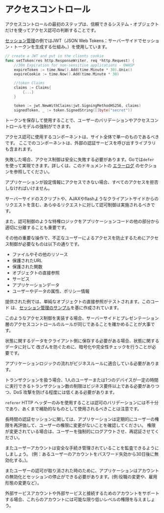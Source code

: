 アクセスコントロール
==============

アクセスコントロールの最初のステップは、信頼できるシステム・オブジェクトだけを使ってアクセス認可の判断することです。

[セッション管理][3]の例ではJWT（JSON Web Tokens：サーバーサイドでセッション・トークンを生成する仕組み。）を使用しています。

```go
// create a JWT and put in the clients cookie
func setToken(res http.ResponseWriter, req *http.Request) {
    //30m Expiration for non-sensitive applications - OWASP
    expireToken := time.Now().Add(time.Minute * 30).Unix()
    expireCookie := time.Now().Add(time.Minute * 30)

    //token Claims
    claims := Claims{
        {...}
    }

    token := jwt.NewWithClaims(jwt.SigningMethodHS256, claims)
    signedToken, _ := token.SignedString([]byte("secret"))
```


トークンを保存して使用することで、ユーザーのバリデーションやアクセスコントロールモデルの強制ができます。

アクセス認可に使用するコンポーネントは、サイト全体で単一のものであるべきです。
ここでのコンポーネントは、外部の認証サービスを呼び出すライブラリも含まれます。

失敗した場合、アクセス制御は安全に失敗する必要があります。Goでは`defer` を使って実現できます。詳しくは、このドキュメントの [エラーログ][1] のセクションを参照してください。

アプリケーションが設定情報にアクセスできない場合、すべてのアクセスを拒否しなければいけません。

サーバーサイドのスクリプトや、AJAXやflashようなクライアントサイドからのリクエストを含む、あらゆるリクエストに対して認可制御は実施されるべきです。

また、認可制御のような特権ロジックをアプリケーションコードの他の部分から適切に分離することも重要です。

その他の重要な操作で、不正なユーザーによるアクセスを防止するためにアクセス制御が必要なものは以下の通りです。

* ファイルやその他のリソース
* 保護されたURL
* 保護された関数
* オブジェクトの直接参照
* サービス
* アプリケーションデータ
* ユーザーやデータの属性、ポリシー情報

提供された例では、単純なオブジェクトの直接参照がテストされます。このコード
は、[セッション管理のサンプル][2]を基に作成されています。

このようなアクセス制御を実装する場合、サーバーサイドとプレゼンテーション層のアクセスコントロールのルールが同じであることを確かめることが大事です。

状態に関するデータをクライアント側に保存する必要がある場合、状態に関するデータに対して
改ざんを防ぐために、暗号化や完全性チェックを行うことが必要です。

アプリケーションロジックの流れがビジネスルールに適合している必要があります。

トランザクションを扱う場合、1人のユーザーまたは1つのデバイスが一定の時間に実行できるトランザクション数の制限はビジネス要件以上である必要がありつつ、DoS 攻撃を防げる程度には低くある必要があります。

`referer` HTTP ヘッダーのみを使用することは認可のバリデーションには不十分であり、あくまで補助的なものとして使用されるべきことは注意です。

長時間の認証セッションに関しては、アプリケーションは定期的にユーザーの権限を再評価して、ユーザーの権限に変更がないことを確認してください。
権限が変更されている場合は、ユーザーを強制的にログアウトさせ、再認証させてください。

またユーザーアカウントは安全な手続き管理されていることを監査できるようにしましょう。 (例：あるユーザーのアカウントをパスワード失効から30日後に無効化する。)。

またユーザーの認可が取り消された時のために、アプリケーションはアカウントの無効化とセッションの停止ができる必要があります。(例:役職の変更や、雇用形態の変更など）。

外部サービスアカウントや外部サービスと接続するためのアカウントをサポートする場合、これらのアカウントには可能な限り低いレベルの権限を与えましょう。

[1]: ../error-handling-logging/error-handling.md
[2]: URL.go
[3]: ../session-management/README.md
